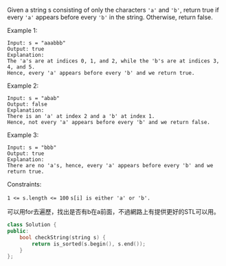 Given a string s consisting of only the characters ``'a'`` and ``'b'``, return true if every ``'a'`` appears before every ``'b'`` in the string. Otherwise, return false.

 

Example 1:
```
Input: s = "aaabbb"
Output: true
Explanation:
The 'a's are at indices 0, 1, and 2, while the 'b's are at indices 3, 4, and 5.
Hence, every 'a' appears before every 'b' and we return true.
```
Example 2:
```
Input: s = "abab"
Output: false
Explanation:
There is an 'a' at index 2 and a 'b' at index 1.
Hence, not every 'a' appears before every 'b' and we return false.
```
Example 3:
```
Input: s = "bbb"
Output: true
Explanation:
There are no 'a's, hence, every 'a' appears before every 'b' and we return true.
```
 

Constraints:

``1 <= s.length <= 100``
``s[i] is either 'a' or 'b'.``
  
  可以用for去遍歷，找出是否有b在a前面，不過網路上有提供更好的STL可以用。
```c++
class Solution {
public:
    bool checkString(string s) {
        return is_sorted(s.begin(), s.end());
    }
};
```
